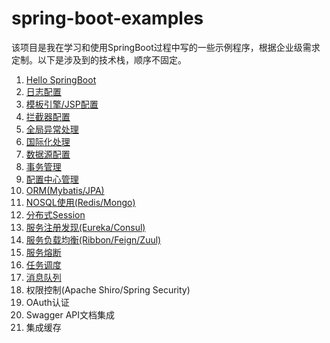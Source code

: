 # spring-boot-examples

该项目是我在学习和使用SpringBoot过程中写的一些示例程序，根据企业级需求定制。以下是涉及到的技术栈，顺序不固定。

1. [Hello SpringBoot](/hello-world)
2. [日志配置](spring-boot-logging)
3. [模板引擎/JSP配置](/mvc-templates)
4. [拦截器配置](/mvc-interceptor)
5. [全局异常处理](/mvc-exception)
6. [国际化处理](/mvc-i18n)
7. [数据源配置](/db-datasource)
8. [事务管理](/db-transaction)
10. [配置中心管理](/spring-boot-config)
11. [ORM(Mybatis/JPA)](/db-orm)
12. [NOSQL使用(Redis/Mongo)](/db-nosql)
13. [分布式Session](/spring-boot-session)
14. [服务注册发现(Eureka/Consul)](/microservice-spring-cloud)
14. [服务负载均衡(Ribbon/Feign/Zuul)](/microservice-spring-cloud)
15. [服务熔断](/microservice-spring-cloud)
17. [任务调度](/spring-boot-schedule)
18. [消息队列](/)
19. 权限控制(Apache Shiro/Spring Security)
20. OAuth认证
21. Swagger API文档集成
22. 集成缓存
